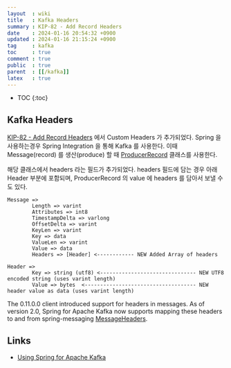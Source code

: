 ```yaml
---
layout  : wiki
title   : Kafka Headers
summary : KIP-82 - Add Record Headers
date    : 2024-01-16 20:54:32 +0900
updated : 2024-01-16 21:15:24 +0900
tag     : kafka
toc     : true
comment : true
public  : true
parent  : [[/kafka]]
latex   : true
---
```

* TOC
{:toc}

## Kafka Headers

[KIP-82 - Add Record Headers](https://cwiki.apache.org/confluence/display/KAFKA/KIP-82+-+Add+Record+Headers#KIP82AddRecordHeaders-Motivation) 에서
Custom Headers 가 추가되었다. Spring 을 사용하는경우 Spring Integration 을 통해 Kafka 를 사용한다. 이때 Message(record) 를 생산(produce) 할 때 [ProducerRecord](https://kafka.apache.org/10/javadoc/org/apache/kafka/clients/producer/ProducerRecord.html) 클래스를 사용한다.

해당 클래스에서 headers 라는 필드가 추가되었다. headers 필드에 담는 경우 아래 Header 부분에 포함되며, ProducerRecord 의 value 에 headers 를 담아서 보낼 수도 있다.

```
Message =>
        Length => varint
        Attributes => int8
        TimestampDelta => varlong
        OffsetDelta => varint
        KeyLen => varint
        Key => data
        ValueLen => varint
        Value => data
        Headers => [Header] <------------ NEW Added Array of headers
         
Header =>
        Key => string (utf8) <------------------------------- NEW UTF8 encoded string (uses varint length)
        Value => bytes  <------------------------------------ NEW header value as data (uses varint length)
```

The 0.11.0.0 client introduced support for headers in messages. As of version 2.0, Spring for Apache Kafka now supports mapping these headers to and from spring-messaging [MessageHeaders](https://docs.spring.io/spring-kafka/reference/kafka/headers.html).

## Links

- [Using Spring for Apache Kafka](https://docs.spring.io/spring-kafka/reference/kafka.html)